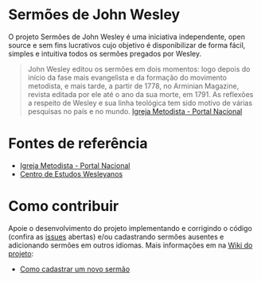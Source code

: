 # Sermões de John Wesley
O projeto Sermões de John Wesley é uma iniciativa independente, open source e sem fins lucrativos cujo objetivo é disponibilizar de forma fácil, simples e intuitiva todos os sermões pregados por Wesley.

> John Wesley editou os sermões em dois momentos: logo depois do início da fase mais evangelista e da formação do movimento metodista, e mais tarde, a partir de 1778, no Arminian Magazine, revista editada por ele até o ano da sua morte, em 1791. As reflexões a respeito de Wesley e sua linha teológica tem sido motivo de várias pesquisas no país e no mundo. [Igreja Metodista - Portal Nacional](https://www.metodista.org.br/sermoes-de-john-wesley-disponiveis-para-download)

# Fontes de referência

- [Igreja Metodista - Portal Nacional](https://www.metodista.org.br/sermoes-de-john-wesley-disponiveis-para-download)
- [Centro de Estudos Wesleyanos](http://portal.metodista.br/cew/)

# Como contribuir
Apoie o desenvolvimento do projeto implementando e corrigindo o código (confira as [issues](https://github.com/Bereia-io/SermoesJohnWesley/issues) abertas) e/ou cadastrando sermões ausentes e adicionando sermões em outros idiomas. Mais informações em na [Wiki do projeto](https://github.com/Bereia-io/SermoesJohnWesley/wiki):

- [Como cadastrar um novo sermão](https://github.com/Bereia-io/SermoesJohnWesley/wiki/Cadastrar-novos-Serm%C3%B5es)